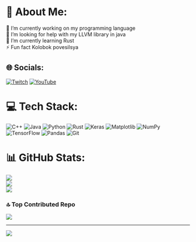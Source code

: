 # 💫 About Me:
🔭 I’m currently working on my programming language<br>🤝 I’m looking for help with my LLVM library in java<br>🌱 I’m currently learning Rust<br>⚡ Fun fact Kolobok povesilsya


## 🌐 Socials:
[![Twitch](https://img.shields.io/badge/Twitch-%239146FF.svg?logo=Twitch&logoColor=white)](https://twitch.tv/Animemchik_Streams) [![YouTube](https://img.shields.io/badge/YouTube-%23FF0000.svg?logo=YouTube&logoColor=white)](https://youtube.com/@animemchik) 

# 💻 Tech Stack:
![C++](https://img.shields.io/badge/c++-%2300599C.svg?style=for-the-badge&logo=c%2B%2B&logoColor=white) ![Java](https://img.shields.io/badge/java-%23ED8B00.svg?style=for-the-badge&logo=openjdk&logoColor=white) ![Python](https://img.shields.io/badge/python-3670A0?style=for-the-badge&logo=python&logoColor=ffdd54) ![Rust](https://img.shields.io/badge/rust-%23000000.svg?style=for-the-badge&logo=rust&logoColor=white) ![Keras](https://img.shields.io/badge/Keras-%23D00000.svg?style=for-the-badge&logo=Keras&logoColor=white) ![Matplotlib](https://img.shields.io/badge/Matplotlib-%23ffffff.svg?style=for-the-badge&logo=Matplotlib&logoColor=black) ![NumPy](https://img.shields.io/badge/numpy-%23013243.svg?style=for-the-badge&logo=numpy&logoColor=white) ![TensorFlow](https://img.shields.io/badge/TensorFlow-%23FF6F00.svg?style=for-the-badge&logo=TensorFlow&logoColor=white) ![Pandas](https://img.shields.io/badge/pandas-%23150458.svg?style=for-the-badge&logo=pandas&logoColor=white) ![Git](https://img.shields.io/badge/git-%23F05033.svg?style=for-the-badge&logo=git&logoColor=white)
# 📊 GitHub Stats:
![](https://github-readme-stats.vercel.app/api?username=Animemchik&theme=blue-green&hide_border=false&include_all_commits=true&count_private=true)<br/>
![](https://github-readme-streak-stats.herokuapp.com/?user=Animemchik&theme=blue-green&hide_border=false)<br/>
![](https://github-readme-stats.vercel.app/api/top-langs/?username=Animemchik&theme=blue-green&hide_border=false&include_all_commits=true&count_private=true&layout=compact)

### 🔝 Top Contributed Repo
![](https://github-contributor-stats.vercel.app/api?username=Animemchik&limit=5&theme=dark&combine_all_yearly_contributions=true)

---
[![](https://visitcount.itsvg.in/api?id=Animemchik&icon=0&color=0)](https://visitcount.itsvg.in)
